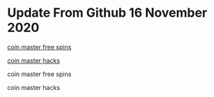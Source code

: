 # Update From Github 16 November 2020

[coin master free spins](https://sites.google.com/view/levvvel/home)

[coin master hacks](https://1coinmasterofficial.blogspot.com)
      
coin master free spins

coin master hacks
